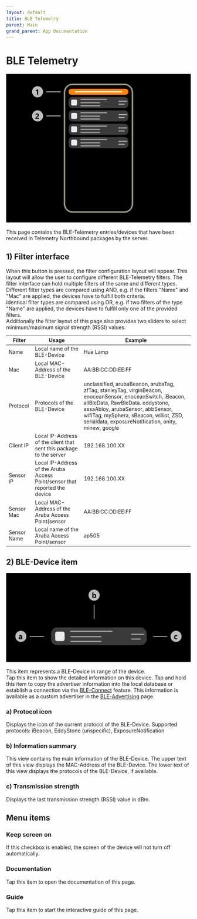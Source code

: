 ```yaml
---
layout: default
title: BLE Telemetry
parent: Main
grand_parent: App Documentation
---
```


# BLE Telemetry

![BLE Telemetry Scheme](../images/app_northbound_data.svg)

This page contains the BLE-Telemetry entries/devices that have been received in Telemetry Northbound packages by the server.

## 1) Filter interface

When this button is pressed, the filter configuration layout will appear. This layout will allow the user to configure different BLE-Telemetry filters. The filter interface can hold multiple filters of the same and different types.  
Different filter types are compared using AND, e.g. if the filters "Name" and "Mac" are applied, the devices have to fulfill both criteria.  
Identical filter types are compared using OR, e.g. if two filters of the type "Name" are applied, the devices have to fulfill only one of the provided filters.  
Additionally the filter layout of this page also provides two sliders to select minimum/maximum signal strength (RSSI) values.

|Filter|Usage|Example|
|-|-|-|
|Name|Local name of the BLE-Device|Hue Lamp|
|Mac|Local MAC-Address of the BLE-Device|AA:BB:CC:DD:EE:FF|
|Protocol|Protocols of the BLE-Device|unclassified, arubaBeacon, arubaTag, zfTag, stanleyTag, virginBeacon, enoceanSensor, enoceanSwitch, iBeacon, allBleData, RawBleData. eddystone, assaAbloy, arubaSensor, abbSensor, wifiTag, mySphera, sBeacon, williot, ZSD, serialdata, exposureNotification, onity, minew, google|
|Client IP|Local IP-Address of the client that sent this package to the server|192.168.100.XX|
|Sensor IP|Local IP-Address of the Aruba Access Point/sensor that reported the device|192.168.100.XX|
|Sensor Mac|Local MAC-Address of the Aruba Access Point(sensor|AA:BB:CC:DD:EE:FF|
|Sensor Name|Local name of the Aruba Access Point/sensor|ap505|

## 2) BLE-Device item

![BLE Telemetry Item Scheme](../images/app_ble_device_item.svg)

This item represents a BLE-Device in range of the device.  
Tap this item to show the detailed information on this device. Tap and hold this item to copy the advertiser information into the local database or establish a connection via the [BLE-Connect](./ble_connect.md) feature. This information is available as a custom advertiser in the [BLE-Advertising](./ble_advertising.md) page.

### a) Protocol icon

Displays the icon of the current protocol of the BLE-Device. Supported protocols: iBeacon, EddyStone (unspecific), ExposureNotification

### b) Information summary

This view contains the main information of the BLE-Device. The upper text of this view displays the MAC-Address of the BLE-Device. The lower text of this view displays the protocols of the BLE-Device, if available.

### c) Transmission strength

Displays the last transmission strength (RSSI) value in dBm.

## Menu items

### Keep screen on

If this checkbox is enabled, the screen of the device will not turn off automatically.

### Documentation

Tap this item to open the documentation of this page.

### Guide

Tap this item to start the interactive guide of this page.